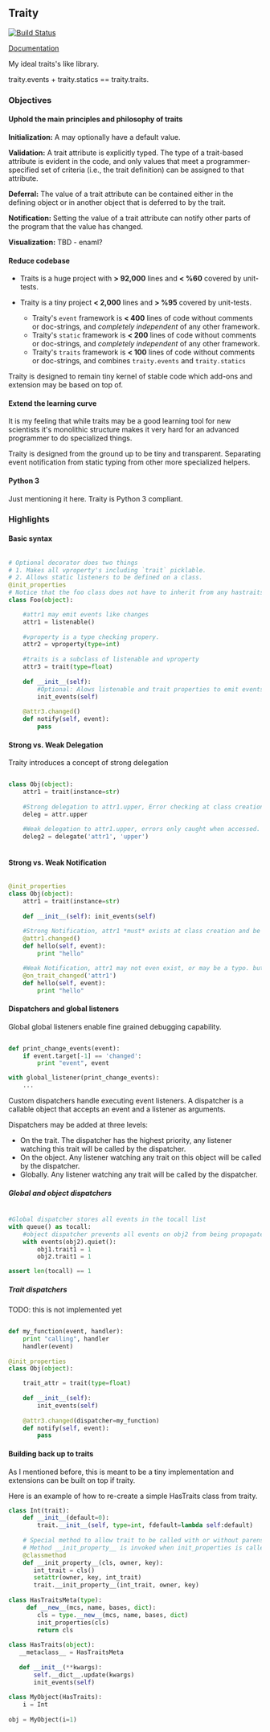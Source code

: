 ## Traity

[![Build Status](https://travis-ci.org/srossross/traity.png)](https://travis-ci.org/srossross/traity)

[Documentation](https://traity.readthedocs.org)

My ideal traits's like library.

traity.events + traity.statics == traity.traits.  

### Objectives

#### Uphold the main principles and philosophy of traits 

**Initialization:**
    A may optionally have a default value.
    
**Validation:**
    A trait attribute is explicitly typed. 
    The type of a trait-based attribute is evident in the code, and only values that meet a programmer-specified set of criteria (i.e., the trait definition) can be assigned to that attribute. 
    
**Deferral:**
    The value of a trait attribute can be contained either in the defining object or in another object that is deferred to by the trait.
    
**Notification:**
    Setting the value of a trait attribute can notify other parts of the program that the value has changed.
    
**Visualization:**
    TBD - enaml?

#### Reduce codebase

* Traits is a huge project with **> 92,000** lines and **< %60** covered by unit-tests.
    
* Traity is a tiny project **< 2,000** lines and **> %95** covered by unit-tests.
    * Traity's `event` framework is **< 400** lines of code without comments or doc-strings, and *completely independent* of any other framework.
    * Traity's `static` framework is **< 200** lines of code without comments or doc-strings, and *completely independent* of any other framework.
    * Traity's `traits` framework is **< 100** lines of code without comments or doc-strings, and combines `traity.events` and `traity.statics`
    
Traity is designed to remain tiny kernel of stable code which add-ons and extension may be based on top of.

#### Extend the learning curve

It is my feeling that while traits may be a good learning tool for new scientists it's monolithic structure makes it very hard for an advanced programmer to do specialized things. 

Traity is designed from the ground up to be tiny and transparent. Separating event notification from static typing from other more specialized helpers.

#### Python 3

Just mentioning it here. Traity is Python 3 compliant.

### Highlights

#### Basic syntax

```python

# Optional decorator does two things
# 1. Makes all vproperty's including `trait` picklable. 
# 2. Allows static listeners to be defined on a class.
@init_properties
# Notice that the foo class does not have to inherit from any hastraits base class.
class Foo(object):

    #attr1 may emit events like changes  
    attr1 = listenable()
    
    #vproperty is a type checking propery.  
    attr2 = vproperty(type=int)
    
    #traits is a subclass of listenable and vproperty
    attr3 = trait(type=float)
    
    def __init__(self):
        #Optional: Alows listenable and trait properties to emit events. 
        init_events(self)  
    
    @attr3.changed()
    def notify(self, event):
        pass
```

#### Strong vs. Weak Delegation

Traity introduces a concept of strong delegation
```python

class Obj(object):
    attr1 = trait(instance=str)
    
    #Strong delegation to attr1.upper, Error checking at class creation.
    deleg = attr.upper
    
    #Weak delegation to attr1.upper, errors only caught when accessed.
    deleg2 = delegate('attr1', 'upper')
    
```


#### Strong vs. Weak Notification

```python

@init_properties
class Obj(object):
    attr1 = trait(instance=str)
    
    def __init__(self): init_events(self)
    
    #Strong Notification, attr1 *must* exists at class creation and be a litstenable trait.
    @attr1.changed()
    def hello(self, event):
        print "hello"

    #Weak Notification, attr1 may not even exist, or may be a typo. but no error will ever be raised
    @on_trait_changed('attr1')
    def hello(self, event):
        print "hello"

```
#### Dispatchers and global listeners

Global global listeners enable fine grained debugging capability.

```python

def print_change_events(event):
    if event.target[-1] == 'changed':
        print "event", event

with global_listener(print_change_events):
    ...

```

Custom dispatchers handle executing event listeners. A dispatcher is a callable object that accepts an
event and a listener as arguments.

Dispatchers may be added at three levels:

 * On the trait. The dispatcher has the highest priority, any listener watching this trait will be called by the dispatcher.
 * On the object. Any listener watching any trait on this object will be called by the dispatcher.
 * Globally. Any listener watching any trait will be called by the dispatcher.

##### Global and object dispatchers


```python

#Global dispatcher stores all events in the tocall list
with queue() as tocall: 
    #object dispatcher prevents all events on obj2 from being propagated
    with events(obj2).quiet():
        obj1.trait1 = 1
        obj2.trait1 = 1

assert len(tocall) == 1
```

##### Trait dispatchers

TODO: this is not implemented yet

```python

def my_function(event, handler):
    print "calling", handler
    handler(event)
     
@init_properties
class Obj(object):

    trait_attr = trait(type=float)
    
    def __init__(self):
        init_events(self)  
    
    @attr3.changed(dispatcher=my_function)
    def notify(self, event):
        pass

```

#### Building back up to traits

As I mentioned before, this is meant to be a tiny implementation and extensions can be built on top if traity. 

Here is an example of how to re-create a simple HasTraits class from traity.

```python
class Int(trait):
    def __init__(default=0):
        trait.__init__(self, type=int, fdefault=lambda self:default)
    
    # Special method to allow trait to be called with or without parens '()'
    # Method __init_property__ is invoked when init_properties is called
    @classmethod
    def __init_property__(cls, owner, key):
       int_trait = cls()
       setattr(owner, key, int_trait)
       trait.__init_property__(int_trait, owner, key)
    
class HasTraitsMeta(type):
     def __new__(mcs, name, bases, dict):
        cls = type.__new__(mcs, name, bases, dict)
        init_properties(cls)
        return cls
     
class HasTraits(object):
   __metaclass__ = HasTraitsMeta
   
   def __init__(**kwargs):
       self.__dict__.update(kwargs)
       init_events(self)
       
class MyObject(HasTraits):
    i = Int
    
obj = MyObject(i=1)
```

